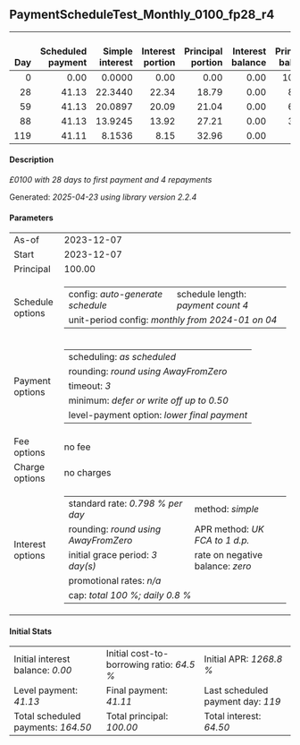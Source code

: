 <h2>PaymentScheduleTest_Monthly_0100_fp28_r4</h2>
<table>
    <thead style="vertical-align: bottom;">
        <th style="text-align: right;">Day</th>
        <th style="text-align: right;">Scheduled payment</th>
        <th style="text-align: right;">Simple interest</th>
        <th style="text-align: right;">Interest portion</th>
        <th style="text-align: right;">Principal portion</th>
        <th style="text-align: right;">Interest balance</th>
        <th style="text-align: right;">Principal balance</th>
        <th style="text-align: right;">Total simple interest</th>
        <th style="text-align: right;">Total interest</th>
        <th style="text-align: right;">Total principal</th>
    </thead>
    <tr style="text-align: right;">
        <td class="ci00">0</td>
        <td class="ci01" style="white-space: nowrap;">0.00</td>
        <td class="ci02">0.0000</td>
        <td class="ci03">0.00</td>
        <td class="ci04">0.00</td>
        <td class="ci05">0.00</td>
        <td class="ci06">100.00</td>
        <td class="ci07">0.0000</td>
        <td class="ci08">0.00</td>
        <td class="ci09">0.00</td>
    </tr>
    <tr style="text-align: right;">
        <td class="ci00">28</td>
        <td class="ci01" style="white-space: nowrap;">41.13</td>
        <td class="ci02">22.3440</td>
        <td class="ci03">22.34</td>
        <td class="ci04">18.79</td>
        <td class="ci05">0.00</td>
        <td class="ci06">81.21</td>
        <td class="ci07">22.3440</td>
        <td class="ci08">22.34</td>
        <td class="ci09">18.79</td>
    </tr>
    <tr style="text-align: right;">
        <td class="ci00">59</td>
        <td class="ci01" style="white-space: nowrap;">41.13</td>
        <td class="ci02">20.0897</td>
        <td class="ci03">20.09</td>
        <td class="ci04">21.04</td>
        <td class="ci05">0.00</td>
        <td class="ci06">60.17</td>
        <td class="ci07">42.4337</td>
        <td class="ci08">42.43</td>
        <td class="ci09">39.83</td>
    </tr>
    <tr style="text-align: right;">
        <td class="ci00">88</td>
        <td class="ci01" style="white-space: nowrap;">41.13</td>
        <td class="ci02">13.9245</td>
        <td class="ci03">13.92</td>
        <td class="ci04">27.21</td>
        <td class="ci05">0.00</td>
        <td class="ci06">32.96</td>
        <td class="ci07">56.3583</td>
        <td class="ci08">56.35</td>
        <td class="ci09">67.04</td>
    </tr>
    <tr style="text-align: right;">
        <td class="ci00">119</td>
        <td class="ci01" style="white-space: nowrap;">41.11</td>
        <td class="ci02">8.1536</td>
        <td class="ci03">8.15</td>
        <td class="ci04">32.96</td>
        <td class="ci05">0.00</td>
        <td class="ci06">0.00</td>
        <td class="ci07">64.5119</td>
        <td class="ci08">64.50</td>
        <td class="ci09">100.00</td>
    </tr>
</table>
<h4>Description</h4>
<p><i>£0100 with 28 days to first payment and 4 repayments</i></p>
<p>Generated: <i>2025-04-23 using library version 2.2.4</i></p>
<h4>Parameters</h4>
<table>
    <tr>
        <td>As-of</td>
        <td>2023-12-07</td>
    </tr>
    <tr>
        <td>Start</td>
        <td>2023-12-07</td>
    </tr>
    <tr>
        <td>Principal</td>
        <td>100.00</td>
    </tr>
    <tr>
        <td>Schedule options</td>
        <td>
            <table>
                <tr>
                    <td>config: <i>auto-generate schedule</i></td>
                    <td>schedule length: <i><i>payment count</i> 4</i></td>
                </tr>
                <tr>
                    <td colspan="2" style="white-space: nowrap;">unit-period config: <i>monthly from 2024-01 on 04</i></td>
                </tr>
            </table>
        </td>
    </tr>
    <tr>
        <td>Payment options</td>
        <td>
            <table>
                <tr>
                    <td>scheduling: <i>as scheduled</i></td>
                </tr>
                <tr>
                    <td>rounding: <i>round using AwayFromZero</i></td>
                </tr>
                <tr>
                    <td>timeout: <i>3</i></td>
                </tr>
                <tr>
                    <td>minimum: <i>defer&nbsp;or&nbsp;write&nbsp;off&nbsp;up&nbsp;to&nbsp;0.50</i></td>
                </tr>
                <tr>
                    <td>level-payment option: <i>lower&nbsp;final&nbsp;payment</i></td>
                </tr>
            </table>
        </td>
    </tr>
    <tr>
        <td>Fee options</td>
        <td>no fee
        </td>
    </tr>
    <tr>
        <td>Charge options</td>
        <td>no charges
        </td>
    </tr>
    <tr>
        <td>Interest options</td>
        <td>
            <table>
                <tr>
                    <td>standard rate: <i>0.798 % per day</i></td>
                    <td>method: <i>simple</i></td>
                </tr>
                <tr>
                    <td>rounding: <i>round using AwayFromZero</i></td>
                    <td>APR method: <i>UK FCA to 1 d.p.</i></td>
                </tr>
                <tr>
                    <td>initial grace period: <i>3 day(s)</i></td>
                    <td>rate on negative balance: <i>zero</i></td>
                </tr>
                <tr>
                    <td colspan="2">promotional rates: <i><i>n/a</i></i></td>
                </tr>
                <tr>
                    <td colspan="2">cap: <i>total 100 %; daily 0.8 %</td>
                </tr>
            </table>
        </td>
    </tr>
</table>
<h4>Initial Stats</h4>
<table>
    <tr>
        <td>Initial interest balance: <i>0.00</i></td>
        <td>Initial cost-to-borrowing ratio: <i>64.5 %</i></td>
        <td>Initial APR: <i>1268.8 %</i></td>
    </tr>
    <tr>
        <td>Level payment: <i>41.13</i></td>
        <td>Final payment: <i>41.11</i></td>
        <td>Last scheduled payment day: <i>119</i></td>
    </tr>
    <tr>
        <td>Total scheduled payments: <i>164.50</i></td>
        <td>Total principal: <i>100.00</i></td>
        <td>Total interest: <i>64.50</i></td>
    </tr>
</table>
